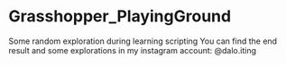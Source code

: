 # Grasshopper_PlayingGround
Some random exploration during learning scripting
You can find the end result and some explorations in my instagram account: @dalo.iting
